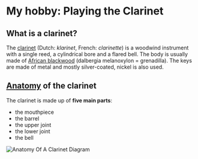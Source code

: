 # My hobby: Playing the Clarinet
## What is a clarinet?
The [clarinet](https://www.britannica.com/art/clarinet) (Dutch: *klarinet*, French: *clarinette*) is a woodwind instrument with a single reed, a cylindrical bore and a flared bell. The body is usually made of [African blackwood](https://www.corbinclarinetproducts.com/blog/african-blackwood-in-clarinet-production#/) (dalbergia melanoxylon = grenadilla). The keys are made of metal and mostly silver-coated, nickel is also used.
## [Anatomy](https://hellomusictheory.com/learn/parts-of-the-clarinet/) of the clarinet
The clarinet is made up of **five main parts**:
- the mouthpiece
- the barrel
- the upper joint
- the lower joint
- the bell

![Anatomy Of A Clarinet Diagram](https://hellomusictheory.com/wp-content/uploads/2021/01/anatomy-of-a-clarinet.png.webp "Anatomy of a clarinet diagram")